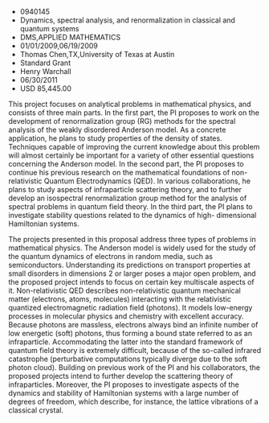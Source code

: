 
* 0940145
* Dynamics, spectral analysis, and renormalization in classical and quantum systems
* DMS,APPLIED MATHEMATICS
* 01/01/2009,06/19/2009
* Thomas Chen,TX,University of Texas at Austin
* Standard Grant
* Henry Warchall
* 06/30/2011
* USD 85,445.00

This project focuses on analytical problems in mathematical physics, and
consists of three main parts. In the first part, the PI proposes to work on the
development of renormalization group (RG) methods for the spectral analysis of
the weakly disordered Anderson model. As a concrete application, he plans to
study properties of the density of states. Techniques capable of improving the
current knowledge about this problem will almost certainly be important for a
variety of other essential questions concerning the Anderson model. In the
second part, the PI proposes to continue his previous research on the
mathematical foundations of non-relativistic Quantum Electrodynamics (QED). In
various collaborations, he plans to study aspects of infraparticle scattering
theory, and to further develop an isospectral renormalization group method for
the analysis of spectral problems in quantum field theory. In the third part,
the PI plans to investigate stability questions related to the dynamics of high-
dimensional Hamiltonian systems.

The projects presented in this proposal address three types of problems in
mathematical physics. The Anderson model is widely used for the study of the
quantum dynamics of electrons in random media, such as semiconductors.
Understanding its predictions on transport properties at small disorders in
dimensions 2 or larger poses a major open problem, and the proposed project
intends to focus on certain key multiscale aspects of it. Non-relativistic QED
describes non-relativistic quantum mechanical matter (electrons, atoms,
molecules) interacting with the relativistic quantized electromagnetic radiation
field (photons). It models low-energy processes in molecular physics and
chemistry with excellent accuracy. Because photons are massless, electrons
always bind an infinite number of low energetic (soft) photons, thus forming a
bound state referred to as an infraparticle. Accommodating the latter into the
standard framework of quantum field theory is extremely difficult, because of
the so-called infrared catastrophe (perturbative computations typically diverge
due to the soft photon cloud). Building on previous work of the PI and his
collaborators, the proposed projects intend to further develop the scattering
theory of infraparticles. Moreover, the PI proposes to investigate aspects of
the dynamics and stability of Hamiltonian systems with a large number of degrees
of freedom, which describe, for instance, the lattice vibrations of a classical
crystal.
